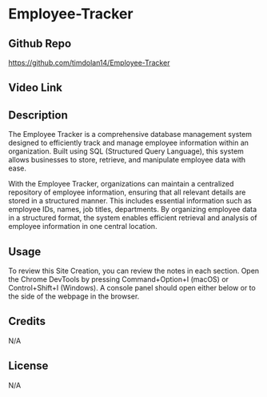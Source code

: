 # Employee-Tracker

## Github Repo

https://github.com/timdolan14/Employee-Tracker

## Video Link



## Description


The Employee Tracker is a comprehensive database management system designed to efficiently track and manage employee information within an organization. Built using SQL (Structured Query Language), this system allows businesses to store, retrieve, and manipulate employee data with ease.

With the Employee Tracker, organizations can maintain a centralized repository of employee information, ensuring that all relevant details are stored in a structured manner. This includes essential information such as employee IDs, names, job titles, departments. By organizing employee data in a structured format, the system enables efficient retrieval and analysis of employee information in one central location.

## Usage
To review this Site Creation, you can review the notes in each section. Open the Chrome DevTools by pressing Command+Option+I (macOS) or Control+Shift+I (Windows). A console panel should open either below or to the side of the webpage in the browser.

## Credits
N/A

## License
N/A